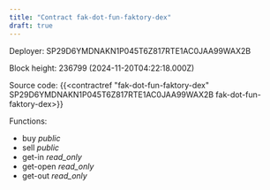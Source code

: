 ```yaml
---
title: "Contract fak-dot-fun-faktory-dex"
draft: true
---
```

Deployer: SP29D6YMDNAKN1P045T6Z817RTE1AC0JAA99WAX2B


 



Block height: 236799 (2024-11-20T04:22:18.000Z)

Source code: {{<contractref "fak-dot-fun-faktory-dex" SP29D6YMDNAKN1P045T6Z817RTE1AC0JAA99WAX2B fak-dot-fun-faktory-dex>}}

Functions:

* buy _public_
* sell _public_
* get-in _read_only_
* get-open _read_only_
* get-out _read_only_

